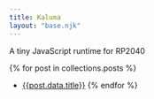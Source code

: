 ```yaml
---
title: Kaluma
layout: "base.njk"
---
```


A tiny JavaScript runtime for RP2040

{% for post in collections.posts %}
- [{{post.data.title}}]({{post.url}})
{% endfor %}
